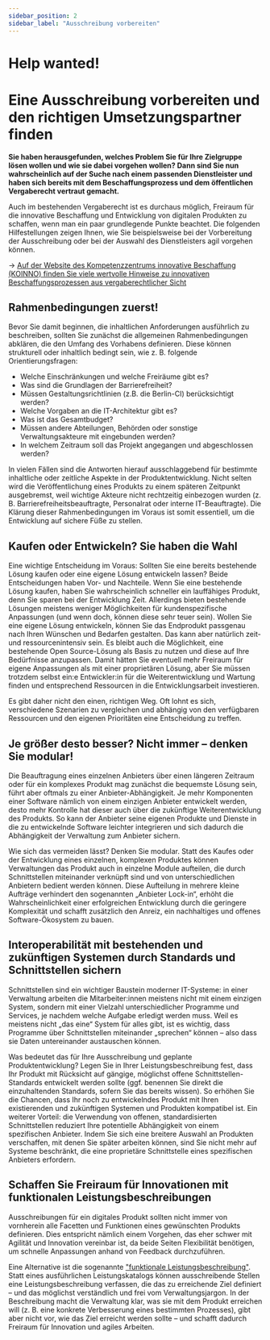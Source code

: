 ```yaml
---
sidebar_position: 2
sidebar_label: "Ausschreibung vorbereiten"
---
```


# Help wanted!

# Eine Ausschreibung vorbereiten und den richtigen Umsetzungspartner finden

**Sie haben herausgefunden, welches Problem Sie für Ihre Zielgruppe lösen wollen und wie sie dabei vorgehen wollen? Dann sind Sie nun wahrscheinlich auf der Suche nach einem passenden Dienstleister und haben sich bereits mit dem Beschaffungsprozess und dem öffentlichen Vergaberecht vertraut gemacht.**

Auch im bestehenden Vergaberecht ist es durchaus möglich, Freiraum für die innovative Beschaffung und Entwicklung von digitalen Produkten zu schaffen, wenn man ein paar grundlegende Punkte beachtet. Die folgenden Hilfestellungen zeigen Ihnen, wie Sie beispielsweise bei der Vorbereitung der Ausschreibung oder bei der Auswahl des Dienstleisters agil vorgehen können.

→ [Auf der Website des Kompetenzzentrums innovative Beschaffung (KOINNO) finden Sie viele wertvolle Hinweise zu innovativen Beschaffungsprozessen aus vergaberechtlicher Sicht](https://www.koinno-bmwk.de/)

## Rahmenbedingungen zuerst!

Bevor Sie damit beginnen, die inhaltlichen Anforderungen ausführlich zu beschreiben, sollten Sie zunächst die allgemeinen Rahmenbedingungen abklären, die den Umfang des Vorhabens definieren. Diese können strukturell oder inhaltlich bedingt sein, wie z. B. folgende Orientierungsfragen:

* Welche Einschränkungen und welche Freiräume gibt es?
* Was sind die Grundlagen der Barrierefreiheit?
* Müssen Gestaltungsrichtlinien (z.B. die Berlin-CI) berücksichtigt werden?
* Welche Vorgaben an die IT-Architektur gibt es?
* Was ist das Gesamtbudget?
* Müssen andere Abteilungen, Behörden oder sonstige Verwaltungsakteure mit eingebunden werden?
* In welchem Zeitraum soll das Projekt angegangen und abgeschlossen werden?

In vielen Fällen sind die Antworten hierauf ausschlaggebend für bestimmte inhaltliche oder zeitliche Aspekte in der Produktentwicklung. Nicht selten wird die Veröffentlichung eines Produkts zu einem späteren Zeitpunkt ausgebremst, weil wichtige Akteure nicht rechtzeitig einbezogen wurden (z. B. Barrierefreiheitsbeauftragte, Personalrat oder interne IT-Beauftragte). Die Klärung dieser Rahmenbedingungen im Voraus ist somit essentiell, um die Entwicklung auf sichere Füße zu stellen.

## Kaufen oder Entwickeln? Sie haben die Wahl
Eine wichtige Entscheidung im Voraus: Sollten Sie eine bereits bestehende Lösung kaufen oder eine eigene Lösung entwickeln lassen? Beide Entscheidungen haben Vor- und Nachteile. Wenn Sie eine bestehende Lösung kaufen, haben Sie wahrscheinlich schneller ein lauffähiges Produkt, denn Sie sparen bei der Entwicklung Zeit. Allerdings bieten bestehende Lösungen meistens weniger Möglichkeiten für kundenspezifische Anpassungen (und wenn doch, können diese sehr teuer sein). Wollen Sie eine eigene Lösung entwickeln, können Sie das Endprodukt passgenau nach Ihren Wünschen und Bedarfen gestalten. Das kann aber natürlich zeit- und ressourcenintensiv sein. Es bleibt auch die Möglichkeit, eine bestehende Open Source-Lösung als Basis zu nutzen und diese auf Ihre Bedürfnisse anzupassen. Damit hätten Sie eventuell mehr Freiraum für eigene Anpassungen als mit einer proprietären Lösung, aber Sie müssen trotzdem selbst ein:e Entwickler:in für die Weiterentwicklung und Wartung finden und entsprechend Ressourcen in die Entwicklungsarbeit investieren.

Es gibt daher nicht den einen, richtigen Weg. Oft lohnt es sich, verschiedene Szenarien zu vergleichen und abhängig von den verfügbaren Ressourcen und den eigenen Prioritäten eine Entscheidung zu treffen.

## Je größer desto besser? Nicht immer – denken Sie modular!
Die Beauftragung eines einzelnen Anbieters über einen längeren Zeitraum oder für ein komplexes Produkt mag zunächst die bequemste Lösung sein, führt aber oftmals zu einer Anbieter-Abhängigkeit. Je mehr Komponenten einer Software nämlich von einem einzigen Anbieter entwickelt werden, desto mehr Kontrolle hat dieser auch über die zukünftige Weiterentwicklung des Produkts. So kann der Anbieter seine eigenen Produkte und Dienste in die zu entwickelnde Software leichter integrieren und sich dadurch die Abhängigkeit der Verwaltung zum Anbieter sichern.

Wie sich das vermeiden lässt? Denken Sie modular. Statt des Kaufes oder der Entwicklung eines einzelnen, komplexen Produktes können Verwaltungen das Produkt auch in einzelne Module aufteilen, die durch Schnittstellen miteinander verknüpft sind und von unterschiedlichen Anbietern bedient werden können. Diese Aufteilung in mehrere kleine Aufträge verhindert den sogenannten „Anbieter Lock-in“, erhöht die Wahrscheinlichkeit einer erfolgreichen Entwicklung durch die geringere Komplexität und schafft zusätzlich den Anreiz, ein nachhaltiges und offenes Software-Ökosystem zu bauen.

## Interoperabilität mit bestehenden und zukünftigen Systemen durch Standards und Schnittstellen sichern

Schnittstellen sind ein wichtiger Baustein moderner IT-Systeme: in einer Verwaltung arbeiten die Mitarbeiter:innen meistens nicht mit einem einzigen System, sondern mit einer Vielzahl unterschiedlicher Programme und Services, je nachdem welche Aufgabe erledigt werden muss. Weil es meistens nicht „das eine“ System für alles gibt, ist es wichtig, dass Programme über Schnittstellen miteinander „sprechen“ können – also dass sie Daten untereinander austauschen können.

Was bedeutet das für Ihre Ausschreibung und geplante Produktentwicklung? Legen Sie in Ihrer Leistungsbeschreibung fest, dass Ihr Produkt mit Rücksicht auf gängige, möglichst offene Schnittstellen-Standards entwickelt werden sollte (ggf. benennen Sie direkt die einzuhaltenden Standards, sofern Sie das bereits wissen). So erhöhen Sie die Chancen, dass Ihr noch zu entwickelndes Produkt mit Ihren existierenden und zukünftigen Systemen und Produkten kompatibel ist.
Ein weiterer Vorteil: die Verwendung von offenen, standardisierten Schnittstellen reduziert Ihre potentielle Abhängigkeit von einem spezifischen Anbieter. Indem Sie sich eine breitere Auswahl an Produkten verschaffen, mit denen Sie später arbeiten können, sind Sie nicht mehr auf Systeme beschränkt, die eine proprietäre Schnittstelle eines spezifischen Anbieters erfordern.

## Schaffen Sie Freiraum für Innovationen mit funktionalen Leistungsbeschreibungen

Ausschreibungen für ein digitales Produkt sollten nicht immer von vornherein alle Facetten und Funktionen eines gewünschten Produkts definieren. Dies entspricht nämlich einem Vorgehen, das eher schwer mit Agilität und Innovation vereinbar ist, da beide Seiten Flexibilität benötigen, um schnelle Anpassungen anhand von Feedback durchzuführen.

Eine Alternative ist die sogenannte ["funktionale Leistungsbeschreibung"](https://toolbox.koinno-bmwi.de/auswahlfragen/chooseRole/role,nutzer/werkzeugliste/Liste_Bedarfstraeger/werkzeug-steckbrief/12). Statt eines ausführlichen Leistungskatalogs können ausschreibende Stellen eine Leistungsbeschreibung verfassen, die das zu erreichende Ziel definiert – und das möglichst verständlich und frei vom Verwaltungsjargon. In der Beschreibung macht die Verwaltung klar, was sie mit dem Produkt erreichen will (z. B. eine konkrete Verbesserung eines bestimmten Prozesses), gibt aber nicht vor, wie das Ziel erreicht werden sollte – und schafft dadurch Freiraum für Innovation und agiles Arbeiten.